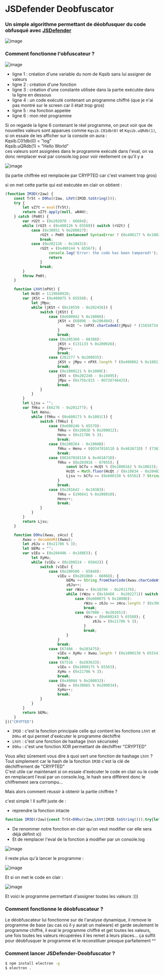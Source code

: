 # JSDefender Deobfuscator
### Un simple algorithme permettant de déobfusquer du code obfusqué avec [JSDefender](https://www.preemptive.com/products/jsdefender/)
![image](https://cdn.discordapp.com/attachments/1025769112221270050/1040394825561808896/image.png)

### Comment fonctionne l'obfuscateur ? 

![image](https://cdn.discordapp.com/attachments/1013995486883094590/1014247735307804692/unknown.png)

* ligne 1 : création d'une variable du nom de Kqsib sans lui assigner de valeurs
* ligne 2 : création d'une fonction 
* ligne 3 : création d'une constante utilisée dans la partie exécutée dans la ligne en dessous
* ligne 4 : un code exécuté contenant un programme chiffré (que je n'ai pas montré sur le screen car il était trop gros)
* ligne 5 : ma fonction appelée
* ligne 6 : mon réel programme

Si on regarde la ligne 6 contenant le réel programme, on peut voir que de nouvelles valeurs sont apparues comme `Kqsib.C01db(0)` et `Kqsib.uQRdb(1)`, si on essaie de les afficher sur la console on aura : </br>
Kqsib.C01db(0) = "log"</br>
Kqsib.uQRdb(1) = "Hello World"</br>
ces valeurs sont assignées dans le programme exécuté dans l'eval, on va donc remplacer eval par console.log pour voir réellement ce qu'il y a </br>

![image](https://cdn.discordapp.com/attachments/1013995486883094590/1014254253633716282/unknown.png)

(la partie chiffrée est remplacée par CRYPTED car c'est vraiment trop gros)

si on met cette partie qui est exécutée en clair on obtient : 

```javascript
(function IM3D(r2aw) {
    const Tr5t = D9hu(r2aw, LhVt(IM3D.toString()));
    try {
        let vZ7t = eval(Tr5t);
        return vZ7t.apply(null, wN4H);
    } catch (Pm0t) {
        var rU2t = (0o202070 - 66604);
        while (rU2t < (0o400126 % 65560)) switch (rU2t) {
            case (0x30051 % 0o200027):
                rU2t = Pm0t instanceof SyntaxError ? (0o400177 % 0x1002D) : (0o400130 % 0x10019);
                break;
            case (0o202126 - 0x10431):
                rU2t = (0o400144 % 65567); {
                    console.log('Error: the code has been tampered!');
                    return
                }
                break;
        }
        throw Pm0t;
    }

    function LhVt(nPXt) {
        let HcQt = 1119680920;
        var jKSt = (0o400075 % 65550); {
            let jMpu;
            while (jKSt < (0x10550 - 0o202456)) {
                switch (jKSt) {
                    case (0o600042 % 0x10006):
                        jKSt = (68896 - 0o206404); {
                            HcQt ^= (nPXt.charCodeAt(jMpu) * (15658734 ^ 0O73567354) + nPXt.charCodeAt(jMpu >>> (0x4A5D0CE & 0O320423424))) ^ 78040585;
                        }
                        break;
                    case (0o205360 - 68308):
                        jKSt = (131133 % 0o200026);
                        jMpu++;
                        break;
                    case (262277 % 0o200035):
                        jKSt = jMpu < nPXt.length ? (0o400062 % 0x10011) : (67916 - 0o204452);
                        break;
                    case (0o1000121 % 0x1000C):
                        jKSt = (0o202246 - 0x10495);
                        jMpu = (0x75bcd15 - 0O726746425);
                        break;
                }
            }
        }
        let Ljsu = "";
        var fHku = (66276 - 0o201277); {
            let Henu;
            while (fHku < (0o600173 % 0x1001C)) {
                switch (fHku) {
                    case (0o600246 % 65579):
                        fHku = (0x2002D % 0o200022);
                        Henu = (0x21786 % 3);
                        break;
                    case (0o200264 - 0x100AB):
                        fHku = Henu < (0O347010110 & 0x463A71D) ? (73639709 % 9) : (0o207474 - 69397);
                        break;
                    case (0O347010110 & 0x463A71D):
                        fHku = (0o203016 - 67055); {
                            const bCfu = HcQt % (0o1000162 % 0x10015);
                            HcQt = Math.floor(HcQt / (0x10834 - 0o204026));
                            Ljsu += bCfu >= (0o600150 % 65562) ? String.fromCharCode((0o1000441 % 0x10038) + (bCfu - (0o204040 - 0x10806))) : String.fromCharCode((0o215206 - 72229) + bCfu);
                        }
                        break;
                    case (0o201642 - 0x10383):
                        fHku = (196641 % 0o200010);
                        Henu++;
                        break;
                }
            }
        }
        return Ljsu;
    }

    function D9hu(Xwau, z4cu) {
        Xwau = decodeURI(Xwau);
        let z6Ju = (0x21786 % 3);
        let bEMu = "";
        var v1Eu = (0o204406 - 0x108E5); {
            let XyHu;
            while (v1Eu < (0o200524 - 65842)) {
                switch (v1Eu) {
                    case (0o200500 - 65840):
                        v1Eu = (0o201060 - 66068); {
                            bEMu += String.fromCharCode(Xwau.charCodeAt(XyHu) ^ z4cu.charCodeAt(z6Ju));
                            z6Ju++;
                            var rWzu = (0x10294 - 0o201176);
                            while (rWzu < (0x104D8 - 0o202271)) switch (rWzu) {
                                case (0o600075 % 0x1000D):
                                    rWzu = z6Ju >= z4cu.length ? (0x3005A % 0o200027) : (0o400173 % 65582);
                                    break;
                                case (67006 - 0o202651):
                                    rWzu = (0o600243 % 65580); {
                                        z6Ju = (0x21786 % 3);
                                    }
                                    break;
                            }
                        }
                        break;
                    case (67406 - 0o203475):
                        v1Eu = XyHu < Xwau.length ? (0o1000130 % 65554) : (67916 - 0o204452);
                        break;
                    case (67516 - 0o203633):
                        v1Eu = (0o1000175 % 65563);
                        XyHu = (0x21786 % 3);
                        break;
                    case (0x40084 % 0o200032):
                        v1Eu = (0x30065 % 0o200034);
                        XyHu++;
                        break;
                }
            }
        }
        return bEMu;
    }
})("CRYPTED")
```

* `IM3D` : c'est la fonction principale celle qui contient les fonctions `LhVt` et `D9hu` et qui permet d'exécuter le programme déchiffré
* `LhVt` : c'est une fonction de hashage (non sécurisée)
* `D9hu` : c'est une fonction XOR permettant de déchiffrer "CRYPTED"

Vous allez sûrement vous dire à quoi sert une fonction de hashage `LhVt` ? </br>
Tout simplement car le hash de la fonction `IM3D` c'est la clé de déchiffrement de "CRYPTED"</br>
C'est utile car maintenant si on essaie d'exécuter le code en clair ou le code en remplacant l'eval par un console.log, le hash sera différent donc le chiffrement sera corrompu...

Mais alors comment réussir à obtenir la partie chiffrée ? 

c'est simple ! Il suffit juste de : 
* reprendre la fonction intacte 

```javascript
function IM3D(r2aw){const Tr5t=D9hu(r2aw,LhVt(IM3D.toString()));try{let vZ7t=eval(Tr5t);return vZ7t.apply(null,wN4H);}catch(Pm0t){var rU2t=(0o202070-66604);while(rU2t<(0o400126%65560))switch(rU2t){case (0x30051%0o200027):rU2t=Pm0t instanceof SyntaxError?(0o400177%0x1002D):(0o400130%0x10019);break;case (0o202126-0x10431):rU2t=(0o400144%65567);{console.log('Error: the code has been tampered!');return}break;}throw Pm0t;}function LhVt(nPXt){let HcQt=1119680920;var jKSt=(0o400075%65550);{let jMpu;while(jKSt<(0x10550-0o202456)){switch(jKSt){case (0o600042%0x10006):jKSt=(68896-0o206404);{HcQt^=(nPXt.charCodeAt(jMpu)*(15658734^0O73567354)+nPXt.charCodeAt(jMpu>>>(0x4A5D0CE&0O320423424)))^78040585;}break;case (0o205360-68308):jKSt=(131133%0o200026);jMpu++;break;case (262277%0o200035):jKSt=jMpu<nPXt.length?(0o400062%0x10011):(67916-0o204452);break;case (0o1000121%0x1000C):jKSt=(0o202246-0x10495);jMpu=(0x75bcd15-0O726746425);break;}}}let Ljsu="";var fHku=(66276-0o201277);{let Henu;while(fHku<(0o600173%0x1001C)){switch(fHku){case (0o600246%65579):fHku=(0x2002D%0o200022);Henu=(0x21786%3);break;case (0o200264-0x100AB):fHku=Henu<(0O347010110&0x463A71D)?(73639709%9):(0o207474-69397);break;case (0O347010110&0x463A71D):fHku=(0o203016-67055);{const bCfu=HcQt%(0o1000162%0x10015);HcQt=Math.floor(HcQt/(0x10834-0o204026));Ljsu+=bCfu>=(0o600150%65562)?String.fromCharCode((0o1000441%0x10038)+(bCfu-(0o204040-0x10806))):String.fromCharCode((0o215206-72229)+bCfu);}break;case (0o201642-0x10383):fHku=(196641%0o200010);Henu++;break;}}}return Ljsu;}function D9hu(Xwau,z4cu){Xwau=decodeURI(Xwau);let z6Ju=(0x21786%3);let bEMu="";var v1Eu=(0o204406-0x108E5);{let XyHu;while(v1Eu<(0o200524-65842)){switch(v1Eu){case (0o200500-65840):v1Eu=(0o201060-66068);{bEMu+=String.fromCharCode(Xwau.charCodeAt(XyHu)^z4cu.charCodeAt(z6Ju));z6Ju++;var rWzu=(0x10294-0o201176);while(rWzu<(0x104D8-0o202271))switch(rWzu){case (0o600075%0x1000D):rWzu=z6Ju>=z4cu.length?(0x3005A%0o200027):(0o400173%65582);break;case (67006-0o202651):rWzu=(0o600243%65580);{z6Ju=(0x21786%3);}break;}}break;case (67406-0o203475):v1Eu=XyHu<Xwau.length?(0o1000130%65554):(67916-0o204452);break;case (67516-0o203633):v1Eu=(0o1000175%65563);XyHu=(0x21786%3);break;case (0x40084%0o200032):v1Eu=(0x30065%0o200034);XyHu++;break;}}}return bEMu;}}
```

* De renommer notre fonction en clair qu'on veut modifier car elle sera déjà définit x))
* Et de remplacer l'eval de la fonction à modifier par un console.log

![image](https://cdn.discordapp.com/attachments/1013995486883094590/1014270637298176030/unknown.png)

il reste plus qu'à lancer le programme : 

![image](https://cdn.discordapp.com/attachments/1013995486883094590/1014271933837221918/unknown.png)

Et si on met le code en clair : 

![image](https://cdn.discordapp.com/attachments/1013995486883094590/1014273771055620267/unknown.png)

Et voici le programme permettant d'assigner toutes les valeurs :))) 

### Comment fonctionne le déobfuscateur ?

Le déobfuscateur lui fonctionne sur de l'analyse dynamique, il remove le programme de base (au cas où il y aurait un malware) et garde seulement le programme chiffré, il eval le programme chiffré et get toutes les valeurs, une fois toutes les valeurs récupérées il les remet à leurs places... ça suffit pour déobfusquer le programme et le reconstituer presque parfaitement ^^ 

### Comment lancer JSDefender-Deobfuscator ? 

```sh
$ npm install electron -g
$ electron .
``` 
